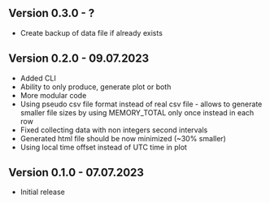 ## Version 0.3.0 - ?
- Create backup of data file if already exists

## Version 0.2.0 - 09.07.2023
- Added CLI
- Ability to only produce, generate plot or both
- More modular code
- Using pseudo csv file format instead of real csv file - allows to generate smaller file sizes by using MEMORY_TOTAL only once instead in each row
- Fixed collecting data with non integers second intervals 
- Generated html file should be now minimized (~30% smaller)
- Using local time offset instead of UTC time in plot

## Version 0.1.0 - 07.07.2023
- Initial release